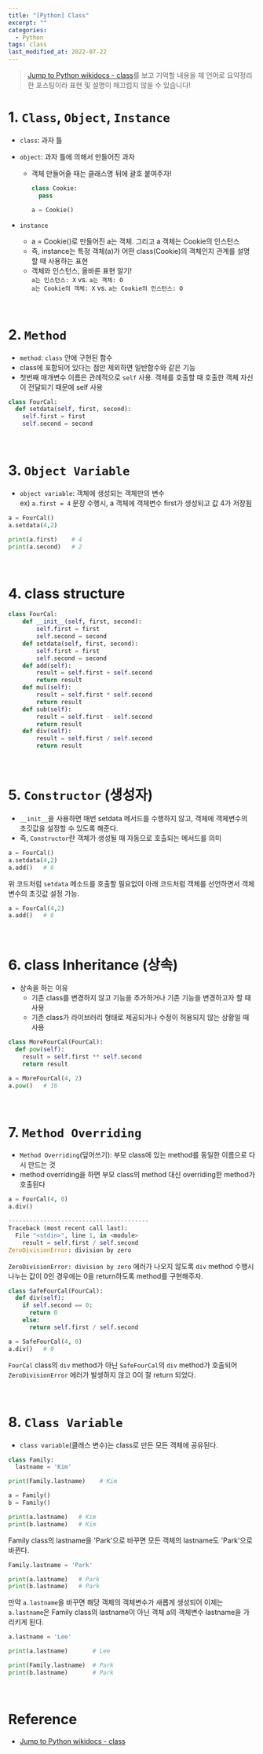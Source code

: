 ```yaml
---
title: "[Python] Class"
excerpt: ""
categories:
  - Python
tags: class
last_modified_at: 2022-07-22
---
```


> [Jump to Python wikidocs - class](https://wikidocs.net/28)를 보고 기억할 내용을 제 언어로 요약정리한 포스팅이라 표현 및 설명이 매끄럽지 않을 수 있습니다!

# 1. `Class`, `Object`, `Instance`
+ `class`: 과자 틀
+ `object`: 과자 틀에 의해서 만들어진 과자
  + 객체 만들어줄 때는 클래스명 뒤에 괄호 붙여주자!
    
    ```python
    class Cookie:
      pass

    a = Cookie()
    ```

+ `instance`
  + a = Cookie()로 만들어진 a는 객체. 그리고 a 객체는 Cookie의 인스턴스
  + 즉, instance는 특정 객체(a)가 어떤 class(Cookie)의 객체인지 관계를 설명할 때 사용하는 표현
  + 객체와 인스턴스, 올바른 표현 알기! <br>
  `a는 인스턴스: X` vs. `a는 객체: O` <br>
  `a는 Cookie의 객체: X` vs. `a는 Cookie의 인스턴스: O`

<br>

# 2. `Method`
+ `method`: `class` 안에 구현된 함수
+ class에 포함되어 있다는 점만 제외하면 일반함수와 같은 기능
+ 첫번째 매개변수 이름은 관례적으로 `self` 사용. 객체를 호출할 때 호출한 객체 자신이 전달되기 때문에 self 사용

```python
class FourCal:
  def setdata(self, first, second):
    self.first = first
    self.second = second
```

<br>

# 3. `Object Variable`
+ `object variable`: 객체에 생성되는 객체만의 변수 <br>
  ex) `a.first = 4` 문장 수행시, a 객체에 객체변수 first가 생성되고 값 4가 저장됨

```python
a = FourCal()
a.setdata(4,2)

print(a.first)    # 4
print(a.second)   # 2
```

<br>

# 4. class structure

```python
class FourCal:
    def __init__(self, first, second):
        self.first = first
        self.second = second
    def setdata(self, first, second):
        self.first = first
        self.second = second
    def add(self):
        result = self.first + self.second
        return result
    def mul(self):
        result = self.first * self.second
        return result
    def sub(self):
        result = self.first - self.second
        return result
    def div(self):
        result = self.first / self.second
        return result
```

<br>

# 5. `Constructor` (생성자)
+ `__init__`을 사용하면 매번 setdata 메서드를 수행하지 않고, 객체에 객체변수의 초깃값을 설정할 수 있도록 해준다.
+ 즉, `Constructor`란 객체가 생성될 때 자동으로 호출되는 메서드를 의미


```python
a = FourCal()
a.setdata(4,2)
a.add()   # 6
```

위 코드처럼 `setdata` 메소드를 호출할 필요없이 아래 코드처럼 객체를 선언하면서 객체변수의 초깃값 설정 가능.

```python
a = FourCal(4,2)
a.add()   # 6
```

<br>

# 6. class Inheritance (상속)
+ 상속을 하는 이유
  + 기존 class를 변경하지 않고 기능을 추가하거나 기존 기능을 변경하고자 할 때 사용
  + 기존 class가 라이브러리 형태로 제공되거나 수정이 허용되지 않는 상황일 때 사용

```python
class MoreFourCal(FourCal):
  def pow(self):
    result = self.first ** self.second
    return result
```

```python
a = MoreFourCal(4, 2)
a.pow()   # 16
```

<br>

# 7. `Method Overriding`
+ `Method Overriding`(덮어쓰기): 부모 class에 있는 method를 동일한 이름으로 다시 만드는 것
+ method overriding을 하면 부모 class의 method 대신 overriding한 method가 호출된다


```python
a = FourCal(4, 0)
a.div()

----------------------------------------
Traceback (most recent call last):
  File "<stdin>", line 1, in <module>
    result = self.first / self.second
ZeroDivisionError: division by zero
```
`ZeroDivisionError: division by zero` 에러가 나오지 않도록 `div` method 수행시 나누는 값이 0인 경우에는 0을 return하도록 method를 구현해주자.

```python
class SafeFourCal(FourCal):
  def div(self):
    if self.second == 0:
      return 0
    else:
      return self.first / self.second
```

```python
a = SafeFourCal(4, 0)
a.div()   # 0
```
`FourCal` class의 `div` method가 아닌 `SafeFourCal`의 `div` method가 호출되어 `ZeroDivisionError` 에러가 발생하지 않고 0이 잘 return 되었다.

<br>

# 8. `Class Variable`
+ `class variable`(클래스 변수)는 class로 만든 모든 객체에 공유된다.

```python
class Family:
  lastname = 'Kim'

print(Family.lastname)    # Kim

a = Family()
b = Family()

print(a.lastname)   # Kim
print(b.lastname)   # Kim
```

Family class의 lastname을 'Park'으로 바꾸면 모든 객체의 lastname도 'Park'으로 바뀐다.

```python
Family.lastname = 'Park'

print(a.lastname)   # Park
print(b.lastname)   # Park
```

만약 `a.lastname`을 바꾸면 해당 객체의 객체변수가 새롭게 생성되어 이제는 `a.lastname`은 Family class의 lastname이 아닌 객체 a의 객체변수 lastname을 가리키게 된다.

```python
a.lastname = 'Lee'

print(a.lastname)       # Lee

print(Family.lastname)  # Park
print(b.lastname)       # Park
```

<br>

# Reference
+ [Jump to Python wikidocs - class](https://wikidocs.net/28)

<br>
